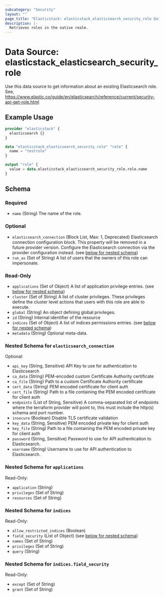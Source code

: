 ```yaml
---
subcategory: "Security"
layout: ""
page_title: "Elasticstack: elasticstack_elasticsearch_security_role Data Source"
description: |-
  Retrieves roles in the native realm.
---
```


# Data Source: elasticstack_elasticsearch_security_role

Use this data source to get information about an existing Elasticsearch role. See, https://www.elastic.co/guide/en/elasticsearch/reference/current/security-api-get-role.html

## Example Usage

```terraform
provider "elasticstack" {
  elasticsearch {}
}

data "elasticstack_elasticsearch_security_role" "role" {
  name = "testrole"
}

output "role" {
  value = data.elasticstack_elasticsearch_security_role.role.name
}
```

<!-- schema generated by tfplugindocs -->
## Schema

### Required

- `name` (String) The name of the role.

### Optional

- `elasticsearch_connection` (Block List, Max: 1, Deprecated) Elasticsearch connection configuration block. This property will be removed in a future provider version. Configure the Elasticsearch connection via the provider configuration instead. (see [below for nested schema](#nestedblock--elasticsearch_connection))
- `run_as` (Set of String) A list of users that the owners of this role can impersonate.

### Read-Only

- `applications` (Set of Object) A list of application privilege entries. (see [below for nested schema](#nestedatt--applications))
- `cluster` (Set of String) A list of cluster privileges. These privileges define the cluster level actions that users with this role are able to execute.
- `global` (String) An object defining global privileges.
- `id` (String) Internal identifier of the resource
- `indices` (Set of Object) A list of indices permissions entries. (see [below for nested schema](#nestedatt--indices))
- `metadata` (String) Optional meta-data.

<a id="nestedblock--elasticsearch_connection"></a>
### Nested Schema for `elasticsearch_connection`

Optional:

- `api_key` (String, Sensitive) API Key to use for authentication to Elasticsearch
- `ca_data` (String) PEM-encoded custom Certificate Authority certificate
- `ca_file` (String) Path to a custom Certificate Authority certificate
- `cert_data` (String) PEM encoded certificate for client auth
- `cert_file` (String) Path to a file containing the PEM encoded certificate for client auth
- `endpoints` (List of String, Sensitive) A comma-separated list of endpoints where the terraform provider will point to, this must include the http(s) schema and port number.
- `insecure` (Boolean) Disable TLS certificate validation
- `key_data` (String, Sensitive) PEM encoded private key for client auth
- `key_file` (String) Path to a file containing the PEM encoded private key for client auth
- `password` (String, Sensitive) Password to use for API authentication to Elasticsearch.
- `username` (String) Username to use for API authentication to Elasticsearch.


<a id="nestedatt--applications"></a>
### Nested Schema for `applications`

Read-Only:

- `application` (String)
- `privileges` (Set of String)
- `resources` (Set of String)


<a id="nestedatt--indices"></a>
### Nested Schema for `indices`

Read-Only:

- `allow_restricted_indices` (Boolean)
- `field_security` (List of Object) (see [below for nested schema](#nestedobjatt--indices--field_security))
- `names` (Set of String)
- `privileges` (Set of String)
- `query` (String)

<a id="nestedobjatt--indices--field_security"></a>
### Nested Schema for `indices.field_security`

Read-Only:

- `except` (Set of String)
- `grant` (Set of String)
